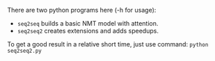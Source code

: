 There are two python programs here (-h for usage):

- `seq2seq` builds a basic NMT model with attention.
- `seq2seq2` creates extensions and adds speedups.

To get a good result in a relative short time, just use command:
`python seq2seq2.py`
